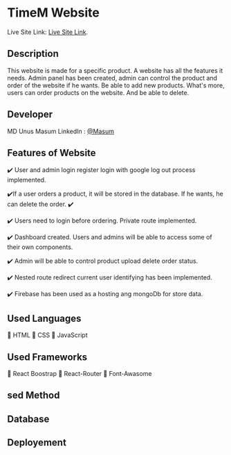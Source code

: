 # TimeM Website

Live Site Link: [Live Site Link](https://timem-6bf05.web.app/).

## Description

This website is made for a specific product. A website has all the features it needs. Admin panel has been created, admin can control the product and order of the website if he wants. Be able to add new products. What's more, users can order products on the website. And be able to delete.

## Developer

MD Unus Masum
LinkedIn : [@Masum](https://www.linkedin.com/in/unus-masum-82373a1b6/)

## Features of Website

:heavy_check_mark: User and admin login register login with google log out process implemented.

:heavy_check_mark:If a user orders a product, it will be stored in the database. If he wants, he can delete the order.
:heavy_check_mark:

:heavy_check_mark: Users need to login before ordering. Private route implemented.

:heavy_check_mark: Dashboard created. Users and admins will be able to access some of their own components.

:heavy_check_mark: Admin will be able to control product upload delete order status.

:heavy_check_mark: Nested route redirect current user identifying has been implemented.

:heavy_check_mark: Firebase has been used as a hosting ang mongoDb for store data.

## Used Languages

:small_orange_diamond: HTML
:small_orange_diamond: CSS
:small_orange_diamond: JavaScript

## Used Frameworks

:small_orange_diamond: React Boostrap
:small_orange_diamond: React-Router
:small_orange_diamond: Font-Awasome

## sed Method

## Database

## Deployement
